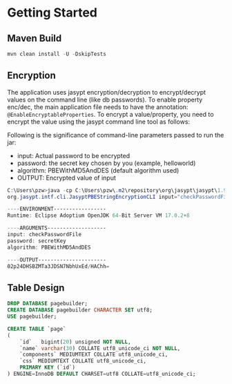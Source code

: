 # Getting Started

## Maven Build
```powershell
mvn clean install -U -DskipTests
```

## Encryption
The application uses jasypt encryption/decryption to encrypt/decrypt values on the command line (like db passwords).  To enable property enc/dec, the main application file needs to have the annotation: `@EnableEncryptableProperties`.  To encrypt a value/property, you need to encrypt the value using the jasypt command line tool as follows:

Following is the significance of command-line parameters passed to run the jar:

* input: Actual password to be encrypted
* password: the secret key chosen by you (example, helloworld)
* algorithm: PBEWithMD5AndDES (default algorithm used)
* OUTPUT: Encrypted value of input

```powershell
C:\Users\pzw>java -cp C:\Users\pzw\.m2\repository\org\jasypt\jasypt\1.9.3\jasypt-1.9.3.jar
org.jasypt.intf.cli.JasyptPBEStringEncryptionCLI input="checkPasswordFile" password=secretKey algorithm=PBEWithMD5AndDES

----ENVIRONMENT-----------------
Runtime: Eclipse Adoptium OpenJDK 64-Bit Server VM 17.0.2+8

----ARGUMENTS-------------------
input: checkPasswordFile
password: secretKey
algorithm: PBEWithMD5AndDES

----OUTPUT----------------------
02p24DHSBZMTa3JDSN7NbhUxEd/HAChh=
```

## Table Design
```sql
DROP DATABASE pagebuilder;
CREATE DATABASE pagebuilder CHARACTER SET utf8;
USE pagebuilder;

CREATE TABLE `page`
(
    `id`   bigint(20) unsigned NOT NULL,
    `name` varchar(30) COLLATE utf8_unicode_ci NOT NULL,
    `components` MEDIUMTEXT COLLATE utf8_unicode_ci,
    `css` MEDIUMTEXT COLLATE utf8_unicode_ci,
    PRIMARY KEY (`id`)
) ENGINE=InnoDB DEFAULT CHARSET=utf8 COLLATE=utf8_unicode_ci;

```
